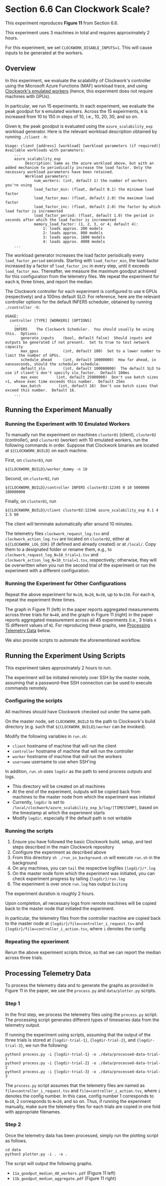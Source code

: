 # Section 6.6 Can Clockwork Scale?

This experiment reproduces **Figure 11** from Section 6.6.

This experiment uses 3 machines in total and requires approximately 2 hours.

For this experiment, we set `CLOCKWORK_DISABLE_INPUTS=1`. This will cause inputs to be generated at the workers.

## Overview

In this experiment, we evaluate the scalability of Clockwork's controller using the Microsoft Azure Functions (MAF) workload trace, and using [Clockwork's emulated workers](https://gitlab.mpi-sws.org/cld/ml/clockwork/-/blob/master/docs/withoutgpus.md) (hence, this experiment does not require machines with GPUs).

In particular, we run 15 experiments. In each experiment, we evaluate the peak goodput for `N` emulated workers. Across the 15 expeirments, `N` is increased from 10 to 150 in steps of 10, i.e., 10, 20, 30, and so on.

Given `N`, the peak goodput is evaluated using the `azure_scalability_exp` workload generator. Here is the relevant workload description obtained by running `./client -h`:

```
Usage: client [address] [workload] [workload parameters (if required)]
Available workloads with parameters:
	...
	azure_scalability_exp
		 Description: Same as the azure workload above, but with an added mechanism to periodically increase the load factor. Only the necessary workload parameters have been retained.
		 Workload parameters:
			 num_workers: (int, default 1) the number of workers you're using
			 load_factor_min: (float, default 0.1) the minimum load factor
			 load_factor_max: (float, default 2.0) the maximum load factor
			 load_factor_inc: (float, default 2.0) the factor by which load factor is incremented
			 load_factor_period: (float, default 1.0) the period in seconds after which the load factor is incremented
			 memory_load_factor: (1, 2, 3, or 4; default 4):
				 1: loads approx. 200 models
				 2: loads approx. 800 models
				 3: loads approx. 1800 models
				 4: loads approx. 4000 models
	...
```

The workload generator increases the load factor periodically every `load_factor_period` seconds. Starting with `load_factor_min`, the load factor increased by a factor of `load_factor_inc` in every step, until it exceeds `load_factor_max`. Thereafter, we measure the maximum goodput achieved for this configuration from the telemetry files. We repeat the experiment for each `N`, three times, and report the median.

The Clockwork controller for each experiment is configured to use `N` GPUs (respectively) and a 100ms default SLO. For reference, here are the relevant controller options for the default INFER5 scheduler, obtained by running `./controller -h`:

```
USAGE:
  controller [TYPE] [WORKERS] [OPTIONS]
	...
	INFER5    The Clockwork Scheduler.  You should usually be using this.  Options:
       generate_inputs    (bool, default false)  Should inputs and outputs be generated if not present.  Set to true to test network capacity
       max_gpus           (int, default 100)  Set to a lower number to limit the number of GPUs.
       schedule_ahead     (int, default 10000000)  How far ahead, in nanoseconds, should the scheduler schedule.
       default_slo        (int, default 100000000)  The default SLO to use if client's don't specify slo_factor.  Default 100ms
       max_exec        (int, default 25000000)  Don't use batch sizes >1, whose exec time exceeds this number.  Default 25ms
       max_batch        (int, default 16)  Don't use batch sizes that exceed this number.  Default 16.
	...
```

## Running the Experiment Manually

### Running the Experiment with 10 Emulated Workers

To manually run the experiment on machines `cluster01` (client), `cluster02` (controller), and `cluster03` (worker) with 10 emulated workers, run the following commands in order. Suppose that Clockwork binaries are located at `${CLOCKWORK_BUILD}` on each machine. 

First, on `cluster03`, run

```
${CLOCKWORK_BUILD}/worker_dummy -n 10
```

Second, on `cluster02`, run

```
${CLOCKWORK_BUILD}/controller INFER5 cluster03:12345 0 10 5000000 100000000
```

Finally, on `cluster01`, run

```
${CLOCKWORK_BUILD}/client cluster02:12346 azure_scalability_exp 0.1 4 1.5 60
```

The client will terminate automatically after around 10 minutes.

The telemetry files `clockwork_request_log.tsv` and `clockwork_action_log.tsv` are located on `cluster02`, either at `${CLOCKWORK_LOG_DIR}` (if defined and already created) or at `/local/`.
Copy them to a designated folder or rename them, e.g., to `clockwork_request_log_N=10_trial=1.tsv` and `clockwork_action_log_N=10_trial=1.tsv`, respectively; otherwise, they will be overwritten when you run the second trial of the experiment or run the experiment with a different configuration.

### Running the Experiment for Other Configurations

Repeat the above experiment for `N=10`, `N=20`, `N=30`, up to `N=150`. For each `N`, repeat the experiment three times.

The graph in Figure 11 (left) in the paper reports aggregated measurements across three trials for `N=40`, and the graph in Figure 11 (right) in the paper reports aggregated measurement across all 45 experiments (i.e., 3 trials x 15 different values of `N`). For reproducing these graphs, see [Processing Telemetry Data](#processing-telemetry-data) below.

<!--For reproducing Figure 11 graphs, run the `process_request_log.py` and `process_action_log.py` scripts on the respective telemetry files. For details, see [Processing Telemetry Data](#processing-telemetry-data) below.
-->

We also provide scripts to automate the aforementioned workflow.

## Running the Experiment Using Scripts

<!--* This experiment requires 1 worker with GPUs, a non-GPU machine for the controller, and a non-GPU machine for the client
* ==TODO:== This experiment requires 10Gbit networking between controller and worker machines
* ==TODO==: **Suitability for Workers with 16GB GPU Memory**
* ==TODO==: **Suitability for Workers with low RAM**-->

This experiment takes approximately 2 hours to run.

The experiment will be initiated remotely over SSH by the master node, assuming that a password-free SSH connection can be used to execute commands remotely.

### Configuring the scripts

All machines should have Clockwork checked out under the same path.

On the master node, set `CLOCKWORK_BUILD` to the path to Clockwork's build directory (e.g. such that `${CLOCKWORK_BUILD}/worker` can be invoked).

Modify the following variables in `run.sh`:

* `client` hostname of machine that will run the client
* `controller` hostname of machine that will run the controller
* `worker` hostname of machine that will run the workers
* `username` username to use when SSH'ing

In addition, `run.sh` uses `logdir` as the path to send process outputs and logs.

* This directory will be created on all machines
* At the end of the experiment, outputs will be copied back from machines to the master node from which the experiment was initiated
* Currently, `logdir` is set to `/local/clockwork/azure_scalability_exp_b/log/[TIMESTAMP]`, based on the timestamp at which the experiment starts
* Modify `logdir`, especially if the default path is not writable


### Running the scripts

1. Ensure you have followed the basic Clockwork build, setup, and test steps described in the main Clockwork repository
1. Configure the experiment as described above
2. From this directory `sh ./run_in_background.sh` will execute `run.sh` in the background
3. On any machines, you can `tail` the respective logfiles `{logdir}/*.log`
4. On the master node form which the experiment was initiated, you can check experiment progress by tailing `{logdir}/run.log`
5. The experiment is over once `run.log` has output `Exiting`

The experiment duration is roughly 2 hours.

Upon completion, all necessary logs from remote machines will be copied back to the master node that initiated the experiment.

In particular, the telemetry files from the controller machine are copied back to the master node at `{logdir}/file=controller_i_request.tsv` and `{logdir}/file=controller_i_action.tsv`, where `i` denotes the config

### Repeating the epxeriment

Rerun the above experiment scripts thrice, so that we can report the median across three trials.

## Processing Telemetry Data

To process the telemetry data and to generate the graphs as provided in Figure 11 in the paper, we use the `process.py` and `data/plotter.py` scripts.

### Step 1

In the first step, we process the telemetry files using the `process.py` script. The processing script generates different types of timeseries data from the telemetry output.

If running the experiment using scripts, assuming that the output of the three trials is stored at `{logdir-trial-1}`, `{logdir-trial-2}`, and `{logdir-trial-3}`, we run the following:

```
python3 process.py -i {logdir-trial-1} -o ./data/processed-data-trial-1
python3 process.py -i {logdir-trial-2} -o ./data/processed-data-trial-2
python3 process.py -i {logdir-trial-3} -o ./data/processed-data-trial-3
```

The `process.py` script assumes that the telemetry files are named as `file=controller_i_request.tsv` and `file=controller_i_action.tsv`, where `i` denotes the config number. In this case, config number 1 corresponds to `N=10`, 2 corresponds to `N=20`, and so on. Thus, if running the experiment manually, make sure the telemetry files for each trials are copied in one fold with appropriate filenames.

### Step 2

Once the telemetry data has been processed, simply run the plotting script as follows.

```
cd data
python3 plotter.py -i . -o .
```

The script will output the following graphs.

* `11a_goodput_median_40_workers.pdf` (Figure 11 left)
* `11b_goodput_median_aggregate.pdf` (Figure 11 right)